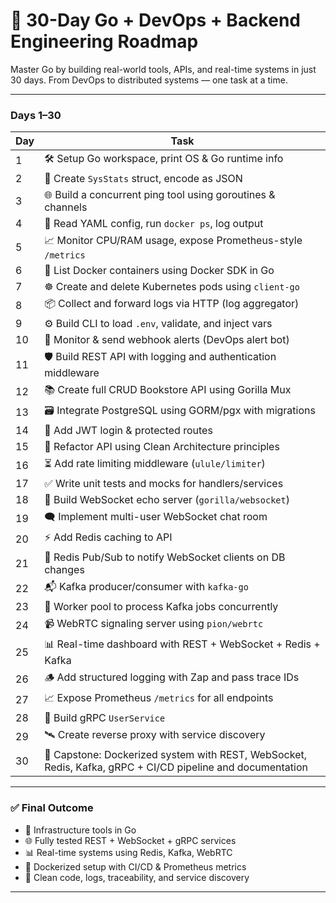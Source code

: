 # 🚀 30-Day Go + DevOps + Backend Engineering Roadmap

Master Go by building real-world tools, APIs, and real-time systems in just 30 days. From DevOps to distributed systems — one task at a time.

---

###  Days 1–30

 | Day | Task |
 |-----|------|
 | 1 | 🛠️ Setup Go workspace, print OS & Go runtime info |
 | 2 | 🧬 Create `SysStats` struct, encode as JSON |
 | 3 | 🌐 Build a concurrent ping tool using goroutines & channels |
 | 4 | 🧾 Read YAML config, run `docker ps`, log output |
 | 5 | 📈 Monitor CPU/RAM usage, expose Prometheus-style `/metrics` |
 | 6 | 🐳 List Docker containers using Docker SDK in Go | 
 | 7 | ☸️ Create and delete Kubernetes pods using `client-go` |cd 
 | 8 | 📦 Collect and forward logs via HTTP (log aggregator) |
 | 9 | ⚙️ Build CLI to load `.env`, validate, and inject vars |
| 10 | 🚨 Monitor & send webhook alerts (DevOps alert bot) |
| 11 | 🛡️ Build REST API with logging and authentication middleware |
| 12 | 📚 Create full CRUD Bookstore API using Gorilla Mux |
| 13 | 🗃️ Integrate PostgreSQL using GORM/pgx with migrations |
| 14 | 🔐 Add JWT login & protected routes |
| 15 | 🧼 Refactor API using Clean Architecture principles |
| 16 | ⏳ Add rate limiting middleware (`ulule/limiter`) |
| 17 | ✅ Write unit tests and mocks for handlers/services |
| 18 | 🔄 Build WebSocket echo server (`gorilla/websocket`) |
| 19 | 🗨️ Implement multi-user WebSocket chat room |
| 20 | ⚡ Add Redis caching to API |
| 21 | 📢 Redis Pub/Sub to notify WebSocket clients on DB changes |
| 22 | 📬 Kafka producer/consumer with `kafka-go` |
| 23 | 🧵 Worker pool to process Kafka jobs concurrently |
| 24 | 📹 WebRTC signaling server using `pion/webrtc` |
| 25 | 📊 Real-time dashboard with REST + WebSocket + Redis + Kafka |
| 26 | 🪵 Add structured logging with Zap and pass trace IDs |
| 27 | 📈 Expose Prometheus `/metrics` for all endpoints |
| 28 | 💬 Build gRPC `UserService` |
| 29 | 🛰️ Create reverse proxy with service discovery |
| 30 | 🚀 Capstone: Dockerized system with REST, WebSocket, Redis, Kafka, gRPC + CI/CD pipeline and documentation |

---

### ✅ Final Outcome

- 🔧 Infrastructure tools in Go  
- 🌐 Fully tested REST + WebSocket + gRPC services  
- 📊 Real-time systems using Redis, Kafka, WebRTC  
- 🐳 Dockerized setup with CI/CD & Prometheus metrics  
- 🧼 Clean code, logs, traceability, and service discovery  

---
